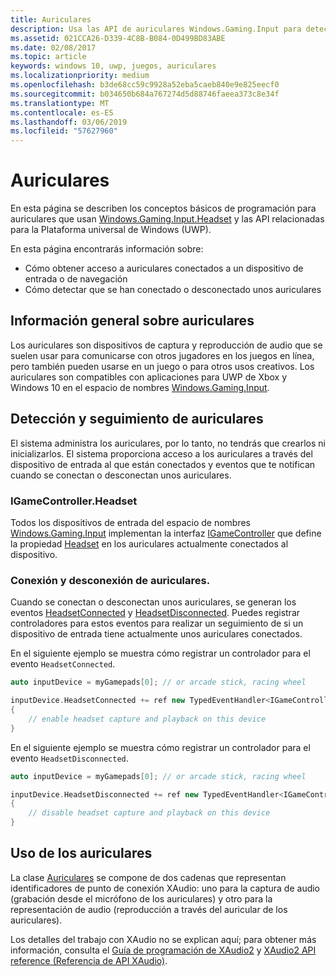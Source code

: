 ```yaml
---
title: Auriculares
description: Usa las API de auriculares Windows.Gaming.Input para detectar los auriculares, capturar la voz del jugador y reproducir audio.
ms.assetid: 021CCA26-D339-4C8B-B084-0D499BD83ABE
ms.date: 02/08/2017
ms.topic: article
keywords: windows 10, uwp, juegos, auriculares
ms.localizationpriority: medium
ms.openlocfilehash: b3de68cc59c9928a52eba5caeb840e9e825eecf0
ms.sourcegitcommit: b034650b684a767274d5d88746faeea373c8e34f
ms.translationtype: MT
ms.contentlocale: es-ES
ms.lasthandoff: 03/06/2019
ms.locfileid: "57627960"
---
```

# <a name="headset"></a>Auriculares

En esta página se describen los conceptos básicos de programación para auriculares que usan [Windows.Gaming.Input.Headset][auriculares] y las API relacionadas para la Plataforma universal de Windows (UWP).

En esta página encontrarás información sobre:
* Cómo obtener acceso a auriculares conectados a un dispositivo de entrada o de navegación
* Cómo detectar que se han conectado o desconectado unos auriculares


## <a name="headset-overview"></a>Información general sobre auriculares

Los auriculares son dispositivos de captura y reproducción de audio que se suelen usar para comunicarse con otros jugadores en los juegos en línea, pero también pueden usarse en un juego o para otros usos creativos. Los auriculares son compatibles con aplicaciones para UWP de Xbox y Windows 10 en el espacio de nombres [Windows.Gaming.Input][].


## <a name="detect-and-track-headsets"></a>Detección y seguimiento de auriculares

El sistema administra los auriculares, por lo tanto, no tendrás que crearlos ni inicializarlos. El sistema proporciona acceso a los auriculares a través del dispositivo de entrada al que están conectados y eventos que te notifican cuando se conectan o desconectan unos auriculares.

### <a name="igamecontrollerheadset"></a>IGameController.Headset

Todos los dispositivos de entrada del espacio de nombres [Windows.Gaming.Input][] implementan la interfaz [IGameController][] que define la propiedad [Headset][igamecontroller.headset] en los auriculares actualmente conectados al dispositivo.

### <a name="connecting-and-disconnecting-headsets"></a>Conexión y desconexión de auriculares.

Cuando se conectan o desconectan unos auriculares, se generan los eventos [HeadsetConnected][igamecontroller.headsetconnected] y [HeadsetDisconnected][igamecontroller.headsetdisconnected]. Puedes registrar controladores para estos eventos para realizar un seguimiento de si un dispositivo de entrada tiene actualmente unos auriculares conectados.

En el siguiente ejemplo se muestra cómo registrar un controlador para el evento `HeadsetConnected`.

```cpp
auto inputDevice = myGamepads[0]; // or arcade stick, racing wheel

inputDevice.HeadsetConnected += ref new TypedEventHandler<IGameController^, Headset^>(IGameController^ device, Headset^ headset)
{
    // enable headset capture and playback on this device
}
```

En el siguiente ejemplo se muestra cómo registrar un controlador para el evento `HeadsetDisconnected`.

```cpp
auto inputDevice = myGamepads[0]; // or arcade stick, racing wheel

inputDevice.HeadsetDisconnected += ref new TypedEventHandler<IGameController^, Headset^>(IGameController^ device, Headset^ headset)
{
    // disable headset capture and playback on this device
}
```

## <a name="using-the-headset"></a>Uso de los auriculares

La clase [Auriculares][] se compone de dos cadenas que representan identificadores de punto de conexión XAudio: uno para la captura de audio (grabación desde el micrófono de los auriculares) y otro para la representación de audio (reproducción a través del auricular de los auriculares).

Los detalles del trabajo con XAudio no se explican aquí; para obtener más información, consulta el [Guía de programación de XAudio2](https://msdn.microsoft.com/library/windows/desktop/ee415737.aspx) y [XAudio2 API reference (Referencia de API XAudio)](https://msdn.microsoft.com/library/windows/desktop/ee415899.aspx).


[Windows.Gaming.Input]: https://msdn.microsoft.com/library/windows/apps/windows.gaming.input.aspx
[igamecontroller]: https://msdn.microsoft.com/library/windows/apps/windows.gaming.input.igamecontroller.aspx
[igamecontroller.headset]: https://msdn.microsoft.com/library/windows/apps/windows.gaming.input.igamecontroller.headset.aspx
[igamecontroller.headsetconnected]: https://msdn.microsoft.com/library/windows/apps/windows.gaming.input.igamecontroller.headsetconnected.aspx
[igamecontroller.headsetdisconnected]: https://msdn.microsoft.com/library/windows/apps/windows.gaming.input.igamecontroller.headsetdisconnected.aspx
[Auriculares]: https://msdn.microsoft.com/library/windows/apps/windows.gaming.input.headset.aspx
